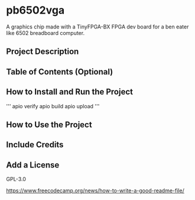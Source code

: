 # pb6502vga
A graphics chip made with a TinyFPGA-BX FPGA dev board for a ben eater like 6502 breadboard computer.

## Project Description

## Table of Contents (Optional)

## How to Install and Run the Project
''' 
apio verify
apio build
apio upload 
'''

## How to Use the Project

## Include Credits

## Add a License
GPL-3.0


https://www.freecodecamp.org/news/how-to-write-a-good-readme-file/